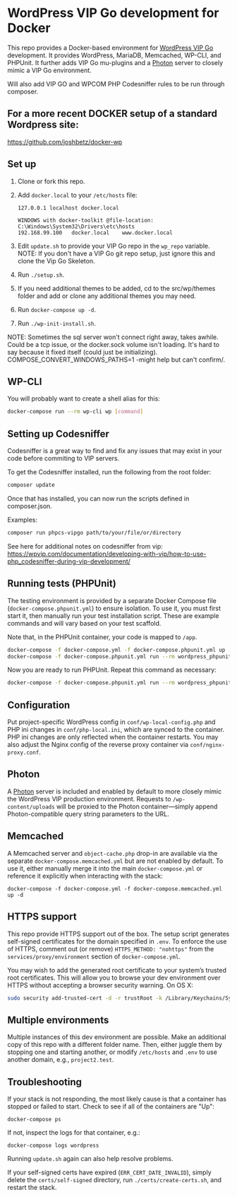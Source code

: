 # WordPress VIP Go development for Docker

This repo provides a Docker-based environment for [WordPress VIP Go][vip-go]
development. It provides WordPress, MariaDB, Memcached, WP-CLI, and PHPUnit. It
further adds VIP Go mu-plugins and a [Photon][photon] server to closely mimic a
VIP Go environment.

Will also add VIP GO and WPCOM PHP Codesniffer rules to be run through composer.

## For a more recent DOCKER setup of a standard Wordpress site:

https://github.com/joshbetz/docker-wp

## Set up

1. Clone or fork this repo.

2. Add `docker.local` to your `/etc/hosts` file:

   ```
   127.0.0.1 localhost docker.local
   ```

   ```
   WINDOWS with docker-toolkit @file-location: C:\Windows\System32\Drivers\etc\hosts
   192.168.99.100	docker.local	www.docker.local
   ```

3. Edit `update.sh` to provide your VIP Go repo in the `wp_repo` variable.
    NOTE: If you don't have a VIP Go git repo setup, just ignore this and clone the Vip Go Skeleton.

4. Run `./setup.sh`.

5. If you need additional themes to be added, cd to the src/wp/themes folder and add or clone any additional themes you may need.

6. Run `docker-compose up -d`.

7. Run `./wp-init-install.sh`. 

NOTE: Sometimes the sql server won't connect right away, takes awhile.
Could be a tcp issue, or the docker.sock volume isn't loading.
It's hard to say because it fixed itself (could just be initializing).
COMPOSE_CONVERT_WINDOWS_PATHS=1
-might help but can't confirm/.

## WP-CLI

You will probably want to create a shell alias for this:

```sh
docker-compose run --rm wp-cli wp [command]
```

## Setting up Codesniffer

Codesniffer is a great way to find and fix any issues that may exist in your code before commiting to VIP servers.

To get the Codesniffer installed, run the following from the root folder:

```sh
composer update
```

Once that has installed, you can now run the scripts defined in composer.json.

Examples:
```sh
composer run phpcs-vipgo path/to/your/file/or/directory
```

See here for additional notes on codesniffer from vip:
https://wpvip.com/documentation/developing-with-vip/how-to-use-php_codesniffer-during-vip-development/

## Running tests (PHPUnit)

The testing environment is provided by a separate Docker Compose file
(`docker-compose.phpunit.yml`) to ensure isolation. To use it, you must first
start it, then manually run your test installation script. These are example
commands and will vary based on your test scaffold.

Note that, in the PHPUnit container, your code is mapped to `/app`.

```sh
docker-compose -f docker-compose.yml -f docker-compose.phpunit.yml up -d
docker-compose -f docker-compose.phpunit.yml run --rm wordpress_phpunit /app/bin/install-wp-tests.sh
```

Now you are ready to run PHPUnit. Repeat this command as necessary:

```sh
docker-compose -f docker-compose.phpunit.yml run --rm wordpress_phpunit phpunit
```


## Configuration

Put project-specific WordPress config in `conf/wp-local-config.php` and PHP ini
changes in `conf/php-local.ini`, which are synced to the container. PHP ini
changes are only reflected when the container restarts. You may also adjust the
Nginx config of the reverse proxy container via `conf/nginx-proxy.conf`.


## Photon

A [Photon][photon] server is included and enabled by default to more closely
mimic the WordPress VIP production environment. Requests to `/wp-content/uploads`
will be proxied to the Photon container—simply append Photon-compatible query
string parameters to the URL.


## Memcached

A Memcached server and `object-cache.php` drop-in are available via the separate
`docker-compose.memcached.yml` but are not enabled by default. To use it, either
manually merge it into the main `docker-compose.yml` or reference it explicitly
when interacting with the stack:

```
docker-compose -f docker-compose.yml -f docker-compose.memcached.yml up -d
```


## HTTPS support

This repo provide HTTPS support out of the box. The setup script generates
self-signed certificates for the domain specified in `.env`. To enforce the use
of HTTPS, comment out (or remove) `HTTPS_METHOD: "nohttps"` from the
`services/proxy/environment` section of `docker-compose.yml`.

You may wish to add the generated root certificate to your system’s trusted root
certificates. This will allow you to browse your dev environment over HTTPS
without accepting a browser security warning. On OS X:

```sh
sudo security add-trusted-cert -d -r trustRoot -k /Library/Keychains/System.keychain certs/ca-root/ca.crt
```


## Multiple environments

Multiple instances of this dev environment are possible. Make an additional copy
of this repo with a different folder name. Then, either juggle them by stopping
one and starting another, or modify `/etc/hosts` and `.env` to use another
domain, e.g., `project2.test`.


## Troubleshooting

If your stack is not responding, the most likely cause is that a container has
stopped or failed to start. Check to see if all of the containers are "Up":

```
docker-compose ps
```

If not, inspect the logs for that container, e.g.:

```
docker-compose logs wordpress
```

Running `update.sh` again can also help resolve problems.

If your self-signed certs have expired (`ERR_CERT_DATE_INVALID`), simply delete
the `certs/self-signed` directory, run `./certs/create-certs.sh`, and restart
the stack.


[vip-go]: https://vip.wordpress.com/documentation/vip-go/
[photon]: https://jetpack.com/support/photon/
[image]: https://hub.docker.com/r/chriszarate/wordpress/
[simple]: https://github.com/chriszarate/docker-compose-wordpress
[vip]: https://github.com/chriszarate/docker-wordpress-vip
